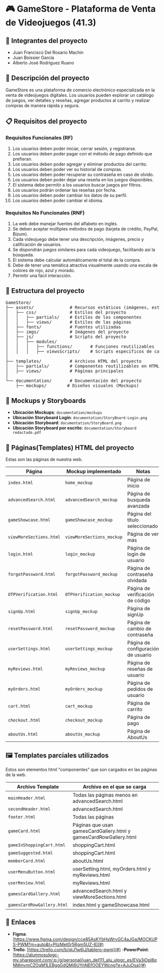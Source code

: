 # 🎮 GameStore - Plataforma de Venta de Videojuegos (41.3)


## 📌 Integrantes del proyecto

- Juan Francisco Del Rosario Machin
- Juan Boissier García
- Alberto José Rodríguez Ruano


## 📝 Descripción del proyecto

GameStore es una plataforma de comercio electrónico especializada en la venta de videojuegos digitales. Los usuarios pueden explorar un catálogo de juegos, ver detalles y reseñas, agregar productos al carrito y realizar compras de manera rápida y segura.


## 📋 Requisitos del proyecto

### Requisitos Funcionales (RF)

1. Los usuarios deben poder iniciar, cerrar sesión, y registrarse.
2. Los usuarios deben poder pagar con el método de pago definido que prefieran.
3. Los usuarios deben poder agregar y eliminar productos del carrito.
4. Los usuarios deben poder ver su historial de compras.
5. Los usuarios deben poder recuperar su contraseña en caso de olvido.
6. Los usuarios deben poder dejar una reseña en los juegos disponibles.
7. El sistema debe permitir a los usuarios buscar juegos por filtros.
8. Los usuarios podrán ordenar las reseñas por fecha.
9. Los usuarios deben poder cambiar los datos de su perfil.
10. Los usuarios deben poder cambiar el idioma.

### Requisitos No Funcionales (RNF)

1. La web debe manejar fuentes del alfabeto en inglés.
2. Se deben aceptar múltiples métodos de pago (tarjeta de crédito, PayPal, Bizum).
3. Cada videojuego debe tener una descripción, imágenes, precio y calificación de usuarios.
4. Se dispondrán juegos similares para cada videojuego, facilitando así la búsqueda.
5. El sistema debe calcular automáticamente el total de la compra.
6. Debe de tener una temática atractiva visualmente usando una escala de colores de rojo, azul y morado.
7. Permitir una fácil interacción.


## 📂 Estructura del proyecto

<pre>
GameStore/
├── assets/              # Recursos estáticos (imágenes, estilos, scripts, fuentes)
│   ├── css/             # Estilos del proyecto
│   │   ├── partials/    # Estilos de los componentes
│   │   ├── views/       # Estilos de las páginas
│   ├── fonts/           # Fuentes utilizadas
│   ├── imgs/            # Imágenes del proyecto
│   ├── js/              # Scripts del proyecto
│   │   ├── modules/     
│   │   │   ├── functions/       # Funciones reutilizables
│   │   │   ├── viewsScripts/    # Scripts específicos de cada página
│
├── templates/           # Archivos HTML del proyecto
│   ├── partials/        # Componentes reutilizables en HTML
│   ├── views/           # Páginas principales
│
└── documentation/       # Documentación del proyecto
    ├── mockups/        # Diseños visuales (Mockups)
</pre>



## 📂 Mockups y Storyboards

- **Ubicación Mockups**: `documentation/mockups`
- **Ubicación Storyboard Login**: `documentation/StoryBoard-Login.png`
- **Ubicación Storyboard**: `documentation/StoryBoard.png`
- **Ubicación Storyboard por escrito**: `documentation/Storyboard redactado.pdf`


## 📄 Páginas(Templates) HTML del proyecto

Estas son las páginas de nuestra web. 

| Página          | Mockup implementado | Notas                              |
| --------------- | ------------------- | ---------------------------------- |
| `index.html`    | `home_mockup`       | Página de inicio                   |
| `advancedSearch.html`    | `advancedSearch_mockup`       | Página de busqueda avanzada                  |
| `gameShowcase.html`    | `gameShowcase_mockup`       | Página del título seleccionado                   |
| `viewMoreSections.html`    | `viewMoreSections_mockup`       | Página de ver más                   |
| `login.html`    | `login_mockup`       | Página de login de usuario                   |
| `forgotPassword.html`    | `forgotPassword_mockup`       | Página de contraseña olvidada                   |
| `OTPVerification.html`    | `OTPVerification_mockup`       | Página de verificación de código                   |
| `signUp.html`    | `signUp_mockup`       | Página de signUp                   |
| `resetPassword.html`    | `resetPassword_mockup`       | Página de cambio de contraseña                   |
| `userSettings.html`    | `userSettings_mockup`       | Página de configuración de usuario                   |
| `myReviews.html`    | `myReviews_mockup`       | Página de reseñas de usuario                   |
| `myOrders.html`    | `myOrders_mockup`       | Página de pedidos de usuario                   |
| `cart.html`    | `cart_mockup`       | Página de carrito                   |
| `checkout.html`    | `checkout_mockup`       | Página de pago                   |
| `aboutUs.html`    | `aboutUs_mockup`       | Página de AboutUs                   |


## 🖼️ Templates parciales utilizados

Estos son elementos html "componentes" que son cargados en las páginas de la web.

| Archivo Template     | Archivo en el que se carga      |
| -------------------- | ------------------------------- |
| `mainHeader.html`        | Todas las páginas menos en advancedSearch.html               |
| `secondHeader.html`        | advancedSearch.html               |
| `footer.html`        | Todas las páginas               |
| `gameCard.html`        | Páginas que usan gamesCardGallery.html y gamesCardRowGallery.html|
| `gameInShoppingCart.html`        | shoppingCart.html               |
| `gameSuggested.html`        | shoppingCart.html               |
| `memberCard.html`        | aboutUs.html               |
| `userMenuButton.html`        | userSetting.html, myOrders.html y myReviews.html               |
| `userReview.html`        | myReviews.html               |
| `gamesCardGallery.html`        | advancedSearch.html y viewMoreSections.html               |
| `gamesCardRowGallery.html`        | index.html y gameShowcase.html               |


## 🔗 Enlaces

- **Figma**: [https://www.figma.com/design/cce85AsKYbHsWryGC4aJGa/MOCKUPS-PWM?m=auto&t=PlizMet0r5Rgm5UZ-6](#)
- **Trello**: [https://trello.com/b/qtJ1w6iJ/tablero-pwm](#)
-**PowerPoint**: [https://alumnosulpgc-my.sharepoint.com/:p:/g/personal/juan_del111_alu_ulpgc_es/EVa3iOpl8qNMmvmCZOqM1LEBggGdQMi6UYnNEfOOEYWcng?e=AJuOsa](#)


